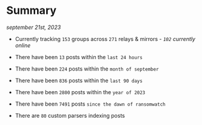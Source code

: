 
# Summary
_september 21st, 2023_

- Currently tracking `153` groups across `271` relays & mirrors - _`102` currently online_

- There have been `13` posts within the `last 24 hours`

- There have been `224` posts within the `month of september`

- There have been `836` posts within the `last 90 days`

- There have been `2800` posts within the `year of 2023`

- There have been `7491` posts `since the dawn of ransomwatch`

- There are `80` custom parsers indexing posts
